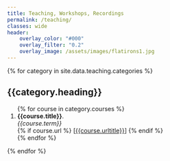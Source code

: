 ```yaml
---
title: Teaching, Workshops, Recordings
permalink: /teaching/
classes: wide
header:
    overlay_color: "#000"
    overlay_filter: "0.2"
    overlay_image: /assets/images/flatirons1.jpg
---
```

{% for category in site.data.teaching.categories %}
  <h2>{{category.heading}}</h2>
  <ol>
  {% for course in category.courses %}
    <li><strong>{{course.title}}</strong>.
    <br>
    <em>{{course.term}}</em><br>
    {% if course.url %}
      [<a href="{{course.url}}">{{course.urltitle}}</a>]
    {% endif %}
    </li>
  {% endfor %}
  </ol>
{% endfor %}